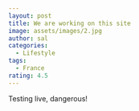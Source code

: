 ```yaml
---
layout: post
title: We are working on this site
image: assets/images/2.jpg
author: sal
categories:
  - Lifestyle
tags:
  - France
rating: 4.5
---
```

Testing live, dangerous!
